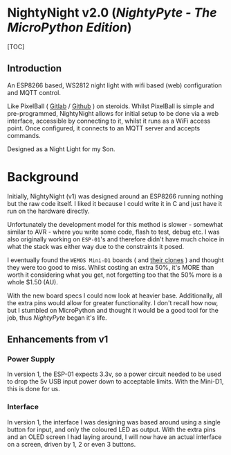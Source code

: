 # NightyNight v2.0 (*NightyPyte - The MicroPython Edition*)

[TOC]

## Introduction ##

An ESP8266 based, WS2812 night light with wifi based (web) configuration and
MQTT control.

Like PixelBall ( [Gitlab](https://gitlab.com/krayon/pixelball) /
[Github](https://github.com/krayon/pixelball) ) on steroids. Whilst PixelBall
is simple and pre-programmed, NightyNight allows for initial setup to be done
via a web interface, accessible by connecting to it, whilst it runs as a WiFi
access point. Once configured, it connects to an MQTT server and accepts
commands.

Designed as a Night Light for my Son.

# Background

Initially, NightyNight (v1) was designed around an ESP8266 running nothing but
the raw code itself. I liked it because I could write it in C and just have it
run on the hardware directly.

Unfortunately the development model for this method is slower - somewhat
similar to AVR - where you write some code, flash to test, debug etc. I was
also originally working on `ESP-01`'s and therefore didn't have much choice in
what the stack was either way due to the constraints it posed.

I eventually found the `WEMOS Mini-D1` boards ( and
[their clones](https://hackaday.com/2017/05/15/attack-on-the-clones-a-review-of-two-common-esp8266-mini-d1-boards/)
) and thought they were too good to miss. Whilst costing an extra 50%, it's
MORE than worth it considering what you get, not forgetting too that the 50%
more is a whole $1.50 (AU).

With the new board specs I could now look at heavier base. Additionally, all
the extra pins would allow for greater functionality. I don't recall how now,
but I stumbled on MicroPython and thought it would be a good tool for the job,
thus *NightyPyte* began it's life.

## Enhancements from v1 ##

### Power Supply ###

In version 1, the ESP-01 expects 3.3v, so a power circuit needed to be used to
drop the 5v USB input power down to acceptable limits. With the Mini-D1, this
is done for us.

### Interface ###

In version 1, the interface I was designing was based around using a single
button for input, and only the coloured LED as output. With the extra pins and
an OLED screen I had laying around, I will now have an actual interface on a
screen, driven by 1, 2 or even 3 buttons.


